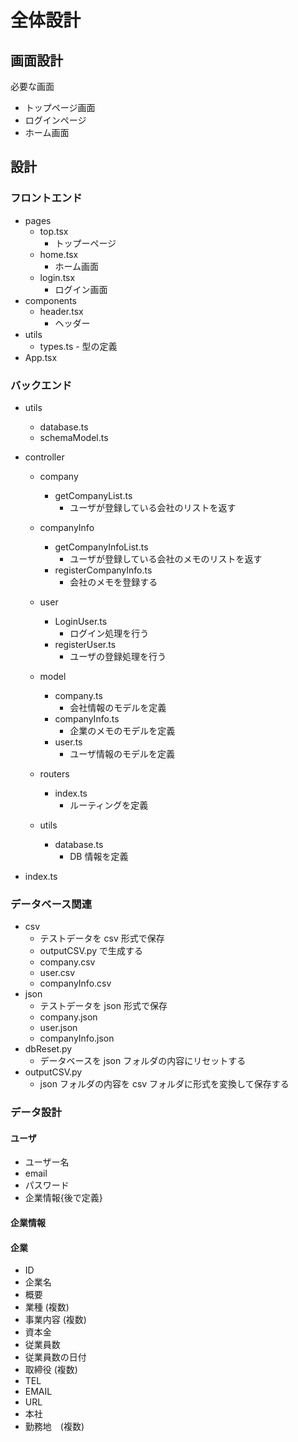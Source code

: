 # 全体設計

## 画面設計

必要な画面

- トップページ画面
- ログインページ
- ホーム画面

## 設計

### フロントエンド

- pages
  - top.tsx
    - トップーページ
  - home.tsx
    - ホーム画面
  - login.tsx
    - ログイン画面
- components
  - header.tsx
    - ヘッダー
- utils
  - types.ts - 型の定義
- App.tsx

### バックエンド

- utils
  - database.ts
  - schemaModel.ts
- controller

  - company
    - getCompanyList.ts
      - ユーザが登録している会社のリストを返す
  - companyInfo
    - getCompanyInfoList.ts
      - ユーザが登録している会社のメモのリストを返す
    - registerCompanyInfo.ts
      - 会社のメモを登録する
  - user
    - LoginUser.ts
      - ログイン処理を行う
    - registerUser.ts
      - ユーザの登録処理を行う
  - model

    - company.ts
      - 会社情報のモデルを定義
    - companyInfo.ts
      - 企業のメモのモデルを定義
    - user.ts
      - ユーザ情報のモデルを定義

  - routers
    - index.ts
      - ルーティングを定義
  - utils
    - database.ts
      - DB 情報を定義

- index.ts

### データベース関連

- csv
  - テストデータを csv 形式で保存
  - outputCSV.py で生成する
  - company.csv
  - user.csv
  - companyInfo.csv
- json
  - テストデータを json 形式で保存
  - company.json
  - user.json
  - companyInfo.json
- dbReset.py
  - データベースを json フォルダの内容にリセットする
- outputCSV.py
  - json フォルダの内容を csv フォルダに形式を変換して保存する

### データ設計

#### ユーザ

- ユーザー名
- email
- パスワード
- 企業情報{後で定義}

#### 企業情報

#### 企業

- ID
- 企業名
- 概要
- 業種 (複数)
- 事業内容 (複数)
- 資本金
- 従業員数
- 従業員数の日付
- 取締役 (複数)
- TEL
- EMAIL
- URL
- 本社
- 勤務地　(複数)
